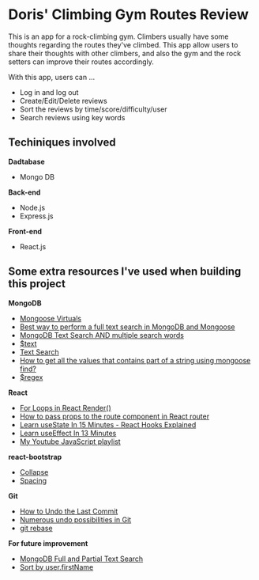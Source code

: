 # Doris' Climbing Gym Routes Review
<p>This is an app for a rock-climbing gym. Climbers usually have some thoughts regarding the routes they've climbed. This app allow users to share their thoughts with other climbers, and also the gym and the rock setters can improve their routes accordingly.</p>

With this app, users can ...
- Log in and log out
- Create/Edit/Delete reviews
- Sort the reviews by time/score/difficulty/user
- Search reviews using key words

## Techiniques involved

**Dadtabase**
- Mongo DB

**Back-end**
- Node.js
- Express.js

**Front-end**
- React.js


## Some extra resources I've used when building this project

**MongoDB**
- [Mongoose Virtuals](https://mongoosejs.com/docs/tutorials/virtuals.html)
- [Best way to perform a full text search in MongoDB and Mongoose](https://stackoverflow.com/questions/28775051/best-way-to-perform-a-full-text-search-in-mongodb-and-mongoose)
- [MongoDB Text Search AND multiple search words](https://stackoverflow.com/questions/16902674/mongodb-text-search-and-multiple-search-words)
- [$text](https://docs.mongodb.com/manual/reference/operator/query/text/)
- [Text Search](https://docs.mongodb.com/manual/text-search/)
- [How to get all the values that contains part of a string using mongoose find?](https://stackoverflow.com/questions/26814456/how-to-get-all-the-values-that-contains-part-of-a-string-using-mongoose-find/26814550)
- [$regex](https://docs.mongodb.com/manual/reference/operator/query/regex/)

**React**
- [For Loops in React Render() ](https://blog.cloudboost.io/for-loops-in-react-render-no-you-didnt-6c9f4aa73778)
- [How to pass props to the route component in React router](https://learnwithparam.com/blog/how-to-pass-props-in-react-router/)
- [Learn useState In 15 Minutes - React Hooks Explained](https://youtu.be/O6P86uwfdR0)
- [Learn useEffect In 13 Minutes](https://youtu.be/0ZJgIjIuY7U)
- [My Youtube JavaScript playlist](https://www.youtube.com/playlist?list=PLGJCm9G_CnBCHhwjuOGF1DFecvekuLzLF)

**react-bootstrap**
- [Collapse](https://react-bootstrap.github.io/utilities/transitions/#collapse)
- [Spacing](https://getbootstrap.com/docs/4.5/utilities/spacing/)

**Git**
- [How to Undo the Last Commit](https://code.likeagirl.io/how-to-undo-the-last-commit-393e7db2840b#:~:text=If%20you%20want%20to%20test,which%20undid%20your%20previous%20commit.)
- [Numerous undo possibilities in Git](https://docs.gitlab.com/ee/topics/git/numerous_undo_possibilities_in_git/)
- [git rebase](https://www.atlassian.com/git/tutorials/rewriting-history/git-rebase#:~:text=Rebase%20is%20one%20of%20two,has%20powerful%20history%20rewriting%20features.)

**For future improvement**
- [MongoDB Full and Partial Text Search](https://stackoverflow.com/questions/44833817/mongodb-full-and-partial-text-search)
- [Sort by user.firstName](https://stackoverflow.com/questions/50310214/sort-not-working-at-all-mongoose/50310405)